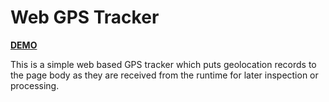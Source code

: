 # Web GPS Tracker

[**DEMO**](https://tomashubelbauer.github.io/web-gps-tracker)

This is a simple web based GPS tracker which puts geolocation records to the page
body as they are received from the runtime for later inspection or processing.
